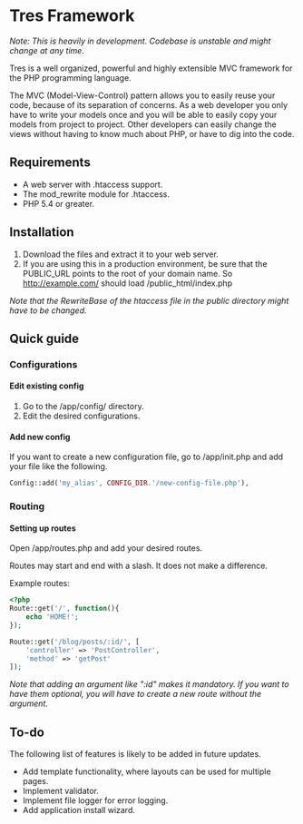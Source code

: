 # Tres Framework

*Note: This is heavily in development. Codebase is unstable and might change
at any time.*

Tres is a well organized, powerful and highly extensible MVC framework for the 
PHP programming language.

The MVC (Model-View-Control) pattern allows you to easily reuse your code, 
because of its separation of concerns. As a web developer you only have 
to write your models once and you will be able to easily copy your models from 
project to project. Other developers can easily change the views without 
having to know much about PHP, or have to dig into the code.


## Requirements
- A web server with .htaccess support.
- The mod_rewrite module for .htaccess.
- PHP 5.4 or greater.


## Installation
1. Download the files and extract it to your web server.
2. If you are using this in a production environment, be sure that the
   PUBLIC_URL points to the root of your domain name.
   So http://example.com/ should load /public_html/index.php


*Note that the RewriteBase of the htaccess file in the public directory might 
have to be changed.*


## Quick guide
### Configurations
#### Edit existing config
1. Go to the /app/config/ directory.
2. Edit the desired configurations.

#### Add new config
If you want to create a new configuration file, go to /app/init.php and 
add your file like the following.
```php
Config::add('my_alias', CONFIG_DIR.'/new-config-file.php'),
```

### Routing
#### Setting up routes
Open /app/routes.php and add your desired routes.

Routes may start and end with a slash. It does not make a difference.

Example routes:
```php
<?php
Route::get('/', function(){
    echo 'HOME!';
});

Route::get('/blog/posts/:id/', [
    'controller' => 'PostController',
    'method' => 'getPost'
]);
```
*Note that adding an argument like ":id" makes it mandatory. If you want to have 
them optional, you will have to create a new route without the argument.*

## To-do
The following list of features is likely to be added in future updates.

- Add template functionality, where layouts can be used for multiple pages.
- Implement validator.
- Implement file logger for error logging.
- Add application install wizard.
